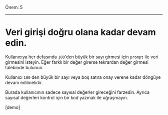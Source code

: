 Önem: 5

---

# Veri girişi doğru olana kadar devam edin.

Kullanıcıya her defasında `100`'den büyük bir sayı girmesi için `prompt` ile veri girmesini isteyin. Eğer farklı bir değer girerse tekrardan değer girmesi talebinde bulunun.

Kullanıcı `100` den büyük bir sayı veya boş satıra onay verene kadar döngüye devam edilmelidir. 

Burada kullanıcının sadece sayısal değerler gireceğini farzedin. Ayrıca sayısal değerleri kontrol için bir kod yazmak ile uğraşmayın.

[demo]
